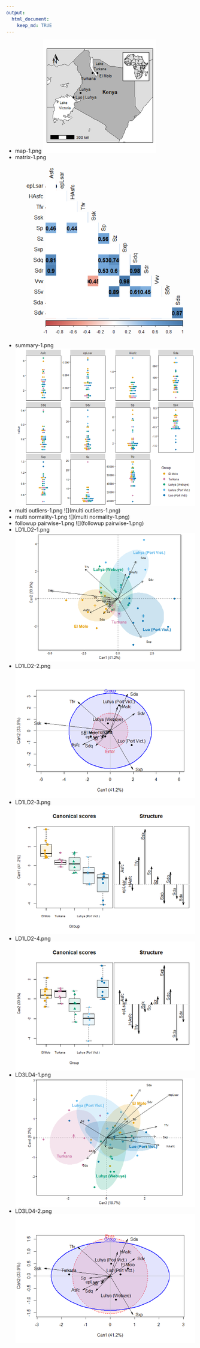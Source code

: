 ```yaml
---
output:
  html_document:
    keep_md: TRUE
---
```


* map-1.png ![](map-1.png)
 * matrix-1.png ![](matrix-1.png)
 * summary-1.png ![](summary-1.png)
 * multi outliers-1.png ![](multi outliers-1.png)
 * multi normality-1.png ![](multi normality-1.png)
 * followup pairwise-1.png ![](followup pairwise-1.png)
 * LD1LD2-1.png ![](LD1LD2-1.png)
 * LD1LD2-2.png ![](LD1LD2-2.png)
 * LD1LD2-3.png ![](LD1LD2-3.png)
 * LD1LD2-4.png ![](LD1LD2-4.png)
 * LD3LD4-1.png ![](LD3LD4-1.png)
 * LD3LD4-2.png ![](LD3LD4-2.png)

